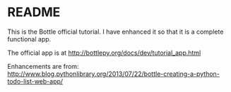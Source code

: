 README
======

This is the Bottle official tutorial. I have enhanced it so that it is a
complete functional app.

The official app is at http://bottlepy.org/docs/dev/tutorial_app.html

Enhancements are from:
http://www.blog.pythonlibrary.org/2013/07/22/bottle-creating-a-python-todo-list-web-app/


 
